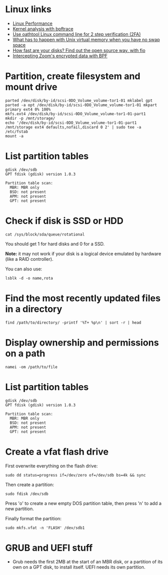# Linux links
- [Linux Performance](http://www.brendangregg.com/linuxperf.html)
- [Kernel analysis with bpftrace](https://lwn.net/Articles/793749/)
- [Use oathtool Linux command line for 2 step verification (2FA)](https://www.cyberciti.biz/faq/use-oathtool-linux-command-line-for-2-step-verification-2fa/)
- [What has to happen with Unix virtual memory when you have no swap space](https://utcc.utoronto.ca/~cks/space/blog/unix/NoSwapConsequence)
- [How fast are your disks? Find out the open source way, with fio](https://arstechnica.com/gadgets/2020/02/how-fast-are-your-disks-find-out-the-open-source-way-with-fio/)
- [Intercepting Zoom's encrypted data with BPF](https://confused.ai/posts/intercepting-zoom-tls-encryption-bpf-uprobes)

# Partition, create filesystem and mount drive
```
parted /dev/disk/by-id/scsi-0DO_Volume_volume-tor1-01 mklabel gpt
parted -a opt /dev/disk/by-id/scsi-0DO_Volume_volume-tor1-01 mkpart primary ext4 0% 100%
mkfs.ext4 /dev/disk/by-id/scsi-0DO_Volume_volume-tor1-01-part1
mkdir -p /mnt/storage/
echo '/dev/disk/by-id/scsi-0DO_Volume_volume-tor1-01-part1 /mnt/storage ext4 defaults,nofail,discard 0 2' | sudo tee -a /etc/fstab
mount -a
```

# List partition tables
```
gdisk /dev/sdb
GPT fdisk (gdisk) version 1.0.3

Partition table scan:
  MBR: MBR only
  BSD: not present
  APM: not present
  GPT: not present
```

# Check if disk is SSD or HDD

```
cat /sys/block/sda/queue/rotational
```

You should get 1 for hard disks and 0 for a SSD.

**Note:** it may not work if your disk is a logical device emulated by hardware (like a RAID controller).

You can also use:
```
lsblk -d -o name,rota
```

# Find the most recently updated files in a directory
```
find /path/to/directory/ -printf '%T+ %p\n' | sort -r | head
```

# Display ownership and permissions on a path
```
namei -om /path/to/file
```

# List partition tables
```
gdisk /dev/sdb
GPT fdisk (gdisk) version 1.0.3

Partition table scan:
  MBR: MBR only
  BSD: not present
  APM: not present
  GPT: not present
```

# Create a vfat flash drive
First overwrite everything on the flash drive:
```
sudo dd status=progress if=/dev/zero of=/dev/sdb bs=4k && sync
```

Then create a partition:
```
sudo fdisk /dev/sdb
```

Press 'o' to create a new empty DOS partition table, then press 'n' to add a new partition.

Finally format the partition:
```
sudo mkfs.vfat -n 'FLASH' /dev/sdb1
```

#  GRUB and UEFI stuff
- Grub needs the first 2MB at the start of an MBR disk, or a partition of its own on a GPT disk, to install itself. UEFI needs its own partition.
